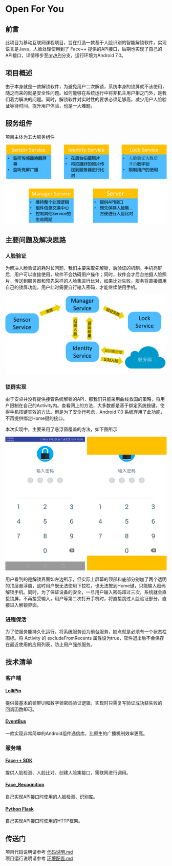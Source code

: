 Open For You
==============

## 前言
此项目为移动互联网课程项目，旨在打造一款基于人脸识别的智能解锁软件，实现语言是Java，人脸处理使用到了 Face++ 提供的API接口，后期也实现了自己的API接口，详情移步至[myAPI](https://github.com/hzshang/FaceUnlock/tree/myAPI)分支，运行环境为Android 7.0。


## 项目概述
由于本身就是一款解锁软件，为避免用户二次解锁，系统本身的锁屏就不该使用，随之而来的就是安全性问题。如何能够在系统运行中将非机主用户拒之门外，是我们着力解决的问题。同时，解锁软件对实时性的要求必须足够高，减少用户人脸验证等待时间，提升用户体验，也是一大难题。


## 服务组件
项目主体为五大服务组件  

![](doc/pic/pic1.png)

## 主要问题及解决思路
### 人脸验证  
为解决人脸验证的耗时长问题，我们主要采取先解锁，后验证的机制。手机亮屏后，用户可以直接使用，软件不会妨碍用户操作；同时，软件会才后台拍摄人脸照片，传送到服务器和预先采样的人脸集进行比对，如果比对失败，服务将直接调用自己的锁屏功能，用户此时需要自行输入密码，才能继续使用手机。  

![](doc/pic/pic2.png)

### 锁屏实现
由于安卓并没有提供接管系统解锁的API，那我们只能采用曲线救国的策略，将用户限制在自己的Activity内。查看网上的方法，大多数都是基于绑定系统按键，使得手机按键实效的方法。但是为了安全行考虑，Android 7.0 系统弃用了此功能，不再提供绑定Home键的接口。  

本次实现中，主要采用了悬浮窗覆盖的方法，如下图所示  

![](doc/pic/pic3.png)  

用户看到的是解锁界面如左边所示，但实际上屏幕的顶部和底部分别加了两个透明的顶层悬浮窗，这时用户既无法使用下拉栏，也无法按到Home键，只能输入密码解锁手机。同时，为了保证设备的安全，一旦用户输入密码超过三次，系统就会直接锁屏，不再接受输入，用户等第二次打开手机时，将直接跳过人脸验证部分，直接进入解锁界面。  

### 进程保活
为了使服务能持久化运行，将系统服务设为前台服务，缺点就是必须有一个状态栏图标。将 Activity 的 excludeFromRecents 属性设为true，软件退出后不会保存在最近使用的应用列表，防止用户强杀服务。

## 技术清单  
### 客户端
#### [LolliPin](https://github.com/omadahealth/LolliPin)
提供最基本的锁屏UI和数字锁密码验证逻辑，实现时只需复写验证成功获失败的回调函数即可。  

#### [EventBus](https://github.com/greenrobot/EventBus)
一款实现非常简单的Android组件通信库，比原生的广播机制效率更高。  

### 服务端
#### [Face++ SDK](https://www.faceplusplus.com.cn/)
提供人脸检测、人脸比对、创建人脸集接口，需联网进行调用。

#### [Face_Recognition](https://github.com/ageitgey/face_recognition)
自己实现API接口时使用的人脸检测、识别库。

#### [Python Flask](https://github.com/pallets/flask)
自己实现API接口时使用的HTTP框架。

## 传送门
项目代码说明请参考 [代码说明.md](doc/代码说明.md)  
项目运行说明请参考 [环境配置.md](doc/环境配置.md)
